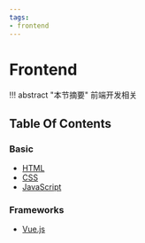 ```yaml
---
tags:
- frontend
---
```


# Frontend

!!! abstract "本节摘要"
    前端开发相关

## Table Of Contents

### Basic

- [HTML](Basic/HTML.md)
- [CSS](Basic/CSS.md)
- [JavaScript](Basic/JavaScript.md)

### Frameworks

- [Vue.js](Frameworks/Vue.md)
